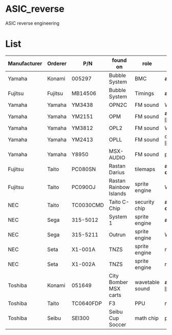 # ASIC_reverse
ASIC reverse engineering


# List
|Manufacturer|Orderer|P/N|found on|role|status|
|------------|-------|---|--------|----|------|
|Yamaha|Konami|005297|Bubble System|BMC|**all complete**|
|Fujitsu|Fujitsu|MB14506|Bubble System|Timings|**all complete**|
|Yamaha|Yamaha|YM3438|OPN2C|FM sound|WIP - see [IKAOPN]( https://github.com/ika-musume/IKAOPN )|
|Yamaha|Yamaha|YM2151|OPM|FM sound|**all complete** - see [IKAOPM]( https://github.com/ika-musume/IKAOPM )|
|Yamaha|Yamaha|YM3812|OPL2|FM sound|WIP - see [IKAOPL]( https://github.com/ika-musume/IKAOPL ) |
|Yamaha|Yamaha|YM2413|OPLL|FM sound|decapped - see [IKAOPL]( https://github.com/ika-musume/IKAOPL ) |
|Yamaha|Yamaha|Y8950|MSX-AUDIO|FM sound|preparing|
|Fujitsu|Taito|PC080SN|Rastan<br> Darius|tilemaps|**all complete**(embargoed)|
|Fujitsu|Taito|PC090OJ|Rastan<br> Rainbow Islands|sprite engine|WIP|
|NEC|Taito|TC0030CMD|Taito C-Chip|security chip|**all complete**(embargoed)|
|NEC|Sega|315-5012|System 1|sprite engine|**all complete**|
|NEC|Sega|315-5211|Outrun|sprite engine|WIP|
|NEC|Seta|X1-001A|TNZS|sprite engine|now imaging|
|NEC|Seta|X1-002A|TNZS|sprite engine|now imaging|
|Toshiba|Konami|051649|City Bomber<br> MSX carts|wavetable sound|**all complete** - see [IKASCC]( https://github.com/ika-musume/IKASCC )|
|Toshiba|Taito|TC0640FDP|F3|PPU|now imaging|
|Toshiba|Seibu|SEI300|Seibu Cup Soccer|math chip|preparing|
